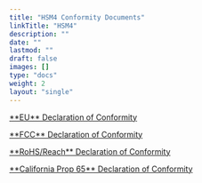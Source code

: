 ```yaml
---
title: "HSM4 Conformity Documents"
linkTitle: "HSM4"
description: ""
date: ""
lastmod: ""
draft: false
images: []
type: "docs"
weight: 2
layout: "single"
---
```


<p><a href="https://www.zymbit.com/wp-content/uploads/2021/05/Zymbit_EU-Declaration-of-Conformity_HSM4_2021.02.pdf" target="_blank" rel="noopener noreferrer">**EU** Declaration of Conformity</a></p>

<p><a href="https://www.zymbit.com/wp-content/uploads/2021/05/Zymbit_FCC-Declaration-of-Conformity_HSM4_2021.02.pdf" target="_blank" rel="noopener noreferrer">**FCC** Declaration of Conformity</a></p>

<p><a href="https://www.zymbit.com/wp-content/uploads/2021/05/Zymbit-RoHS-REACH-Compliance-Notice-2018.10.27.pdf" target="_blank" rel="noopener noreferrer">**RoHS/Reach**  Declaration of Conformity</a></p>

<p><a href="https://www.zymbit.com/wp-content/uploads/2021/05/Zymbit-CA-Prop65-Compliance-Notice-2021.04.pdf" target="_blank" rel="noopener noreferrer">**California Prop 65** Declaration of Conformity</a></p>
